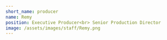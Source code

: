 ```yaml
---
short_name: producer
name: Remy
position: Executive Producer<br> Senior Production Director
image: /assets/images/staff/Remy.png
---
```

